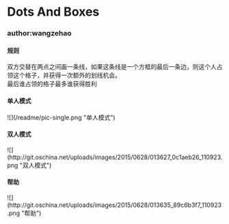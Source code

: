 <h1>Dots And Boxes</h1>
<h3>author:wangzehao</h3>
<h4>规则</h4>
双方交替在两点之间画一条线，如果这条线是一个方框的最后一条边，则这个人占领这个格子，并获得一次额外的划线机会。<br>
最后谁占领的格子最多谁获得胜利<br>
<h4>单人模式</h4>
![](/readme/pic-single.png "单人模式")
<h4>双人模式</h4>
![](http://git.oschina.net/uploads/images/2015/0628/013627_0c1aeb26_110923.png "双人模式")
<h4>帮助</h4>
![](http://git.oschina.net/uploads/images/2015/0628/013635_89c6b3f7_110923.png "帮助")
